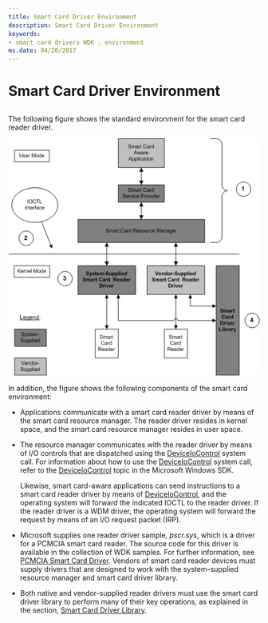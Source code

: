 ```yaml
---
title: Smart Card Driver Environment
description: Smart Card Driver Environment
keywords:
- smart card drivers WDK , environment
ms.date: 04/20/2017
---
```


# Smart Card Driver Environment


## <span id="_ntovr_smart_card_driver_environment"></span><span id="_NTOVR_SMART_CARD_DRIVER_ENVIRONMENT"></span>


The following figure shows the standard environment for the smart card reader driver.

![diagram illustrating the standard environment for the smart card reader driver.](images/memp1.png)

In addition, the figure shows the following components of the smart card environment:

-   Applications communicate with a smart card reader driver by means of the smart card resource manager. The reader driver resides in kernel space, and the smart card resource manager resides in user space.

-   The resource manager communicates with the reader driver by means of I/O controls that are dispatched using the [DeviceIoControl](/windows/win32/api/ioapiset/nf-ioapiset-deviceiocontrol) system call. For information about how to use the [DeviceIoControl](/windows/win32/api/ioapiset/nf-ioapiset-deviceiocontrol) system call, refer to the [DeviceIoControl](/windows/win32/api/ioapiset/nf-ioapiset-deviceiocontrol) topic in the Microsoft Windows SDK.

    Likewise, smart card-aware applications can send instructions to a smart card reader driver by means of [DeviceIoControl](/windows/win32/api/ioapiset/nf-ioapiset-deviceiocontrol), and the operating system will forward the indicated IOCTL to the reader driver. If the reader driver is a WDM driver, the operating system will forward the request by means of an I/O request packet (IRP).

-   Microsoft supplies one reader driver sample, *pscr.sys*, which is a driver for a PCMCIA smart card reader. The source code for this driver is available in the collection of WDK samples. For further information, see [PCMCIA Smart Card Driver](https://github.com/Microsoft/Windows-driver-samples/tree/main/smartcrd). Vendors of smart card reader devices must supply drivers that are designed to work with the system-supplied resource manager and smart card driver library.

-   Both native and vendor-supplied reader drivers must use the smart card driver library to perform many of their key operations, as explained in the section, [Smart Card Driver Library](smart-card-driver-library.md).

 

